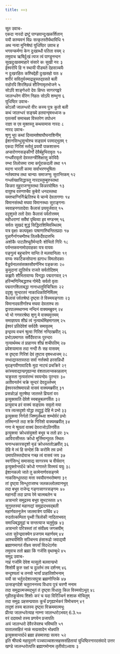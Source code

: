 ```yaml
---
title: ००३

---
```

सूत उवाच-  
एकदा नारदो द्रष्टुं पाण्डवान्दुःखकर्शितान्  
ययौ काम्यवनं विप्रः सत्कृतस्तैर्यथाविधि १  
अथ नत्वा मुनिश्रेष्ठं युधिष्ठिर उवाच ह  
भगवन्कर्मणा केन दुःखाब्धौ पतिता वयम् २  
तमुवाच ऋषिर्दुःखं त्यज त्वं पाण्डुनन्दन  
सुखदुःखसमाहारे संसारे कः सुखी नरः ३  
ईश्वरोपि हि न स्थायी पीड्यते देहसञ्चयैः  
न दुःखरहितः कश्चिद्देही दुःखसहो यतः ४  
शरीरं सवितुर्यस्माद्राहुस्तद्ग्रसते बली  
राहोरपि शिरश्छिन्नं शौरिणामृतभोजने ५  
सोऽपि शार्ङ्गधरो देवः क्षिप्तः सागरगह्वरे  
जालन्धरेण वीरेण निहतः सोऽपि शम्भुना ६  
युधिष्ठिर उवाच-  
कोऽसौ जालन्धरो वीरः कस्य पुत्रः कुतो बली  
कथं जालन्धरं सङ्ख्ये हतवान्वृषभध्वजः ७  
एतत्सर्वं समाचक्ष्व विस्तरेण तपोधन  
राज्ञा स एव मुक्तस्तु कथयामास नारदः ८  
नारद उवाच-  
शृणु भूप कथां दिव्यामशेषाघौघनाशिनीम्  
ईशानसिन्धुसून्वोश्च सङ्ग्रामं परमाद्भुतम् ९  
एकदा गिरिशं स्तोतुं प्रययौ पाकशासनः  
अप्सरोगणसङ्कीर्णो देवैर्बहुभिरावृतः १०  
गन्धर्वैरावृतो देवस्तन्त्रीशिक्षासु कोविदैः  
रम्भा तिलोत्तमा रामा कर्पूराकदली तथा ११  
मदना भारती कामा सर्वाभरणभूषिताः  
नर्तक्यश्च तथा चान्याः समाजग्मुः सुरान्तिकम् १२  
गन्धर्वयक्षसिद्धास्तु नारदस्तुम्बुरुस्तथा  
किन्नरा मुहुराजग्मुस्तथा किन्नरयोषितः १३  
वायुश्च वरुणश्चैव कुबेरो धनदस्तथा  
यमश्चाग्निर्निर्ऋतिश्च ये चान्ये देवतागणाः १४  
विमानसंस्थो मघवा विमानस्थाः सुराङ्गनाः  
स्ववाहनगतादेवाः कैलासं प्रययुर्जवात् १५  
ददृशुस्ते ततो देवाः कैलासं पर्वतोत्तमम्  
महीधराणां सर्वेषां पृथिव्या इव मण्डनम् १६  
सर्वतः सुखदं शुद्धं सिद्धिराशिमिवस्थितम्  
यत्र वृक्षाः कल्पवृक्षाः पाषाणाश्चिन्तितप्रदाः १७  
पुन्नागैर्नागचम्पैश्च तिलकैर्देवदारुभिः  
अशोकैः पाटलैश्चूतैर्मन्दारैः शोभितो गिरिः १८  
पर्यन्तकवनामोदवाहका यत्र वायवः  
पङ्गुत्वं बहुचारेण यान्ति ते मलयानिलाः १९  
वाप्यः स्फटिकसोपाना ह्यगाध विमलोदकाः  
वैडूर्यनालसंसक्तसौवर्णनिभ पङ्कजाः २०  
कुमुदानां द्युतिर्यत्र राजते सर्वतोदिशम्  
कह्लारैः शौभितावाप्यः पिनद्धाः पद्मरागवत् २१  
हरिन्मणिनिबद्धाश्च गोमेदैः सर्वतो वृताः  
पद्मरागशिलाबद्धा नानाधातुविचित्रिताः २२  
ददृशुः सुन्दरतरं नाकाधिकविनिर्मितम्  
कैलासं पर्वतश्रेष्ठं दृष्ट्वा ते विस्मयङ्गताः २३  
विमानादवतीर्णाश्च मघवा देवताश्च ताः  
द्वारपालमथागम्य नन्दिनं वाक्यमब्रुवन् २४  
भो भो गणवरश्रेष्ठ शृणु मे वाक्यमुत्तमम्  
समाज्ञापय शीघ्रं त्वं नृत्यार्थमिहमागतम् २५  
ईश्वरं प्रतिदेवेशं सर्वदेवैः समावृतम्  
इन्द्रस्य वचनं श्रुत्वा गिरिशं नन्दिरब्रवीत् २६  
प्रभोऽयमागतः सर्वैर्देवराजः पुरन्दरः  
नृत्यार्थमथ तं प्राहानय शीघ्रं शचीपतिम् २७  
प्रवेशयामास तदा नन्दी तैः सह वासवम्  
स दृष्ट्वा गिरिशं देवं तुष्टाव वृषभध्वजम् २८  
रम्भाद्यास्तास्तदा सर्वा नर्त्तक्यो हरसन्निधौ  
मृदङ्गवीणावादित्रैः मुदा नाट्यं प्रचक्रिरे २९  
कांस्यवाद्यान्प्रगृह्यान्या वंशतालान्सकाहलान्  
चक्रुस्ता नृत्यसंरम्भं स्वयन्देवः पुरन्दरः ३०  
अतीवनर्तनं चक्रे सुन्दरं देवदुर्ल्लभम्  
ईश्वरस्तोषमापन्नो वासवं वाक्यमब्रवीत् ३१  
प्रसन्नोऽहं सुरश्रेष्ठ जातस्ते व्रियतां वरः  
इत्युक्तवति देवेशे स्वबाहुबलगर्वितः ३२  
प्रत्युवाच हरं वाक्यं सङ्ग्रामः सवृतो मया  
यत्र त्वत्सदृशो योद्धा तद्युद्धं देहि मे प्रभो ३३  
इत्युक्त्वा निर्गतो जिष्णुर्लब्ध्वा शम्भोर्वरं प्रभोः  
तस्मिन्गते तदा शक्रे गिरिशो वाक्यमब्रवीत् ३४  
गणा मे श्रूयतां वाक्यं देवराजोऽतिगर्वितः  
इत्युक्त्वा क्रोधसंयुक्तो बभूव च ततो हरः ३५  
आविरासीत्ततः क्रोधो मूर्त्तिमान्पुरतः स्थितः  
घनान्धकारसदृशो मृडं क्रोधस्ततोऽब्रवीत् ३६  
देहि मे त्वं हि सन्देशं किं करोमि तव प्रभो  
उमापतिस्तदोवाच गच्छ त्वं वासवं जय ३७  
स्वर्गसिन्धुं समासाद्य सागरस्य च वीर्यवान्  
इत्युक्तोन्तर्दधे क्रोधो गणास्ते विस्मयं ययुः ३८  
ईशानकल्पे जाते तु कामेनार्णवसङ्गमे  
नाकसिन्धुस्तदा मत्ता स्वयौवनभरोष्मणा ३९  
तां दृष्ट्वा सिन्धुराजश्च जलकल्लोलवानभूत्  
तदा बभूव राजेन्द्र गङ्गासागरसङ्गमः ४०  
महानदी तदा प्राप्य रेमे चात्मबलेन च  
अत्रान्तरे समुद्रस्य बभूव सुभटस्ततः ४१  
सूनुस्तस्यां महानद्यां समुद्रादभवद्बली  
महार्णवतनूजेन जातमात्रेण पार्थिव ४२  
रुदतोत्कम्पिता पृथ्वी त्रिलोकी नादिताभवत्  
समाधिबद्धमुद्रां च सन्तत्याज चतुर्मुखः ४३  
अत्रान्तरे परित्रस्तां तां संवीक्ष्य जगत्त्रयीम्  
धाता सुरेन्द्रवाक्येन प्रजगाम महार्णवम् ४४  
आश्चर्यमिति सञ्चिन्त्य हंसारूढो जवाद्ययौ  
ब्रह्माणमागतं वीक्ष्य सपर्यां विदधेऽर्णवः  
तमुवाच ततो ब्रह्मा किं गर्जसि वृथाम्बुधे ४५  
समुद्र उवाच-  
नाहं गर्जामि देवेश मत्सुतो बलवान्प्रभो  
शिशोर्वै कुरु रक्षां च दुर्ल्लभं तव दर्शनम् ४६  
सन्दृश्यतां च तनयो भार्यां प्राहातिशोभनाम्  
ययौ सा भर्तुरादेशात्सपुत्रा ब्रह्मणोन्तिके ४७  
उत्सङ्गदेशे चतुराननस्य विधाय पुत्रं चरणौ ननाम  
तदा समुद्रात्मजमद्भुतं तं दृष्ट्वा विधातुः किल विस्मयोऽभूत् ४८  
गृहीतकूर्चस्य शिशोः करं च यदा विरिञ्चिर्न शशाक मोचितुम्  
तदा समुद्रः प्रहसन्प्रयातः कूर्चं प्रगृह्यार्भकरं विमोचयन् ४९  
तादृशं तस्य बालस्य दृष्ट्वा विक्रममात्मभूः  
प्रीत्या जालन्धरेत्याह नाम्ना जालन्धरोऽभवत् 6.3.५०  
वरं ददावथो तस्य प्रणयेन प्रजापतिः  
अयं जालन्धरो देवैरजेयश्च भविष्यति ५१  
पातालसहितं नाकं मत्प्रसादेन भोक्ष्यति  
इत्युक्त्वान्तर्दधे ब्रह्मा हंसमारुह्य सत्वरः ५२  
इति श्रीपाद्मे महापुराणे पञ्चपञ्चाशत्सहस्रसंहितायां युधिष्ठिरनारदसंवादे उत्तर  
खण्डे जालन्धरोत्पत्ति ब्रह्मागमोनाम तृतीयोऽध्यायः ३